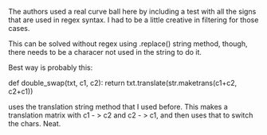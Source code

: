 The authors used a real curve ball here by including a test with all the
signs that are used in regex syntax. I had to be a little creative in filtering 
for those cases.

This can be solved without regex using .replace() string method, though, there 
needs to be a characer not used in the string to do it.

Best way is probably this:

def double_swap(txt, c1, c2):
	return txt.translate(str.maketrans(c1+c2, c2+c1))

uses the translation string method that I used before. This makes a translation
matrix with c1 - > c2 and c2 - > c1, and then uses that to switch the chars.
Neat.
